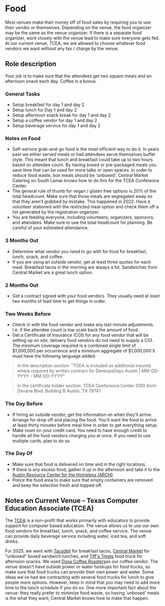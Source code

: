 # Food

Most venues make their money off of food sales by requiring you to use their vendor or themselves. Depending on the venue, the food organizer may be the same as the venue organizer. If there is a separate food organizer, work closely with the venue lead to make sure everyone gets fed. At our current venue, TCEA, we are allowed to choose whatever food vendors we want without any tax / charge by the venue.

## Role description

Your job is to make sure that the attendees get two square meals and an afternoon snack each day. Coffee is a bonus.

### General Tasks

* Setup breakfast for day 1 and day 2
* Setup lunch for Day 1 and day 2
* Setup afternoon snack break for day 1 and day 2
* Setup a coffee vendor for day 1 and day 2
* Setup beverage service for day 1 and day 2

### Notes on Food

* Self-serivce grab-and-go food is the most efficient way to do it. In years past we either served meals or had attendees serve themselves buffet style. This meant that lunch and breakfast could take up to two hours based on attendee count. By having boxed or pre-packaged meals you save time that can be used for more talks or open spaces. In order to reduce food waste, box meals should be 'unboxed'. Central Market Catering on South Lamar knows how to do this for the TCEA Conference Center.
* The general rule of thumb for vegan / gluten free options is 20% of the total headcount. Make sure that those meals are segregated away so that they aren't grabbed by mistake. This happened in 2022. Have a volunteer stationed with the restricted meal option and check them off a list generated by the registration organizer.
* You are feeding everyone, including volunteers, organizers, sponsors, and attendees. Make sure to use the total headcount for planning. Be careful of your estimated attendance.

### 3 Months Out

* Determine what vendor you need to go with for food for breakfast, lunch, snack, and coffee.
* If you are using an outside vendor, get at least three quotes for each meal. Breakfast tacos in the morning are always a hit. Sandwiches from Central Market are a great lunch option.

### 2 Months Out

* Get a contract signed with your food vendors. They usually need at least two months of lead time to get things in order.

### Two Weeks Before

* Check in with the food vendor and make any last-minute adjustments. I.e. if the attendee count is low scale back the amount of food.
* Get a Certificate of Insurance (COI) for any food vendor that will be setting up on site; delivery food vendors do not need to supply a COI. The minimum coverage required is a combined single limit of $1,000,000 per occurrence and a minimum aggregate of $1,000,000 It must have the following language added:
>In the description section:
>"TCEA is included as additional insured where required by written contract for DeveopsDays Austin | MM-DD-YYYY - MM-DD-YYYY"

> In the certificate holder section: 
> TCEA Conference Center
>3100 Alvin Devane Blvd. Building B
>Austin, TX 78741 

### The Day Before

* If hiring an outside vendor, get the information on when they'll arrive. Arrange for drop off and placing the food. You'll want the food to arrive at least thirty minutes before meal time in order to get everything setup.
* Make room on your credit card. You need to have enough credit to handle all the food vendors charging you at once. If you need to use multiple cards, plan to do so.

### The Day Of

* Make sure that food is delivered on time and in the right locations. 
* If there is any excess food, gather it up in the afternoon and take it to the [Austin Resource Center for the Homeless (ARCH)](https://communitycaretx.org/all-locations/austin-resource-center-for-the-homeless-clinic/). 
* Police the food area to make sure that empty containers are removed and keep the selection fresh and topped off.

## Notes on Current Venue - Texas Computer Education Associate (TCEA)

The [TCEA](https://tcea.org/) is a non-profit that works primarily with educators to provide support for computer based education. The venue allows us to use our own food vendors for breakfast, lunch, snack, and coffee service. The venue can provide daily beverage service including water, iced tea, and soft drinks.

For 2025, we went with [Tacodeli](https://www.tacodeli.com/catering-austin-tx-dallas-tx-houston-tx/) for breakfast tacos, [Central Market](https://www.centralmarket.com/catering) for "unboxed" boxed sandwich lunches, and [Tiff's Treats](https://www.cookiedelivery.com/catering) food truck for afternoon snacks. We used [Doxa Coffee Roasters](https://doxacoffeeroasters.com/)as our coffee vendor. The venue doesn't have outside power or water hookups for food trucks, so make sure that food trucks can provide their own power and water. Some ideas we've had are contracting with several food trucks for lunch to give people more options. However, keep in mind that you may need to add more time to the lunch schedule if you do so. One more important fact about the venue: they really prefer to minimize food waste, so having 'unboxed' meals is the what they want; Central Market knows how to make that happen.
